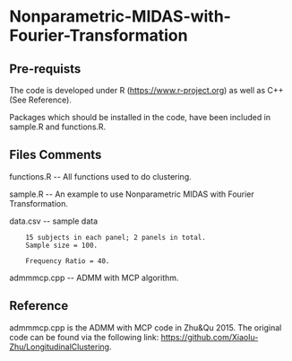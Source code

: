 # Nonparametric-MIDAS-with-Fourier-Transformation

## Pre-requists
The code is developed under R (https://www.r-project.org) as well as C++ (See Reference).

Packages which should be installed in the code, have been included in sample.R and functions.R.

## Files Comments
functions.R -- All functions used to do clustering.

sample.R -- An example to use Nonparametric MIDAS with Fourier Transformation.

data.csv -- sample data

        15 subjects in each panel; 2 panels in total.
        Sample size = 100.
        
        Frequency Ratio = 40.
        
admmmcp.cpp -- ADMM with MCP algorithm.

## Reference
admmmcp.cpp is the ADMM with MCP code in Zhu&Qu 2015. The original code can be found via the following link: https://github.com/Xiaolu-Zhu/LongitudinalClustering.
